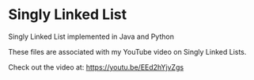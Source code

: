 # Singly Linked List
Singly Linked List implemented in Java and Python

These files are associated with my YouTube video on Singly Linked Lists.

Check out the video at: https://youtu.be/EEd2hYjvZgs
